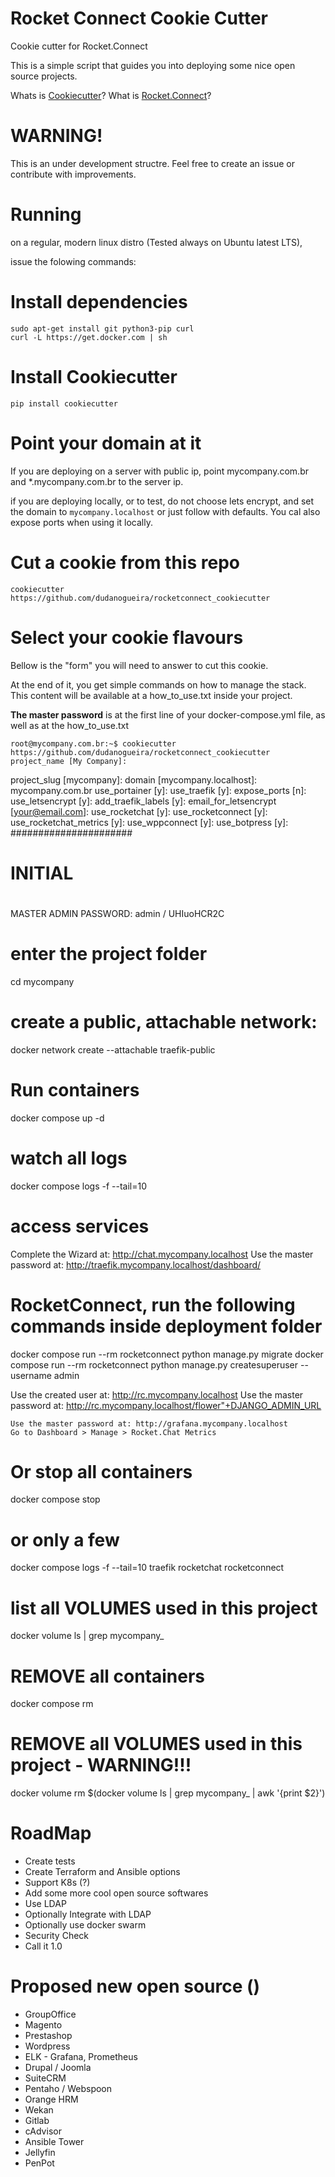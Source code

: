 # Rocket Connect Cookie Cutter
Cookie cutter for Rocket.Connect

This is a simple script that guides you into deploying some nice open source projects.

Whats is [Cookiecutter](https://github.com/cookiecutter/cookiecutter)?
What is [Rocket.Connect](https://github.com/dudanogueira/rocket.connect/)?

WARNING!
======================
This is an under development structre. Feel free to create an issue or contribute with improvements.


Running
======================
on a regular, modern linux distro (Tested always on Ubuntu latest LTS), 

issue the folowing commands:

Install dependencies
======================
```
sudo apt-get install git python3-pip curl
curl -L https://get.docker.com | sh
```

Install Cookiecutter
====================
```
pip install cookiecutter
```


Point your domain at it
===========
If you are deploying on a server with public ip, point mycompany.com.br and *.mycompany.com.br to the server ip.

if you are deploying locally, or to test, do not choose lets encrypt, and set the domain to `mycompany.localhost` or just follow with defaults. You cal also expose ports when using it locally.

Cut a cookie from this repo
===========
```
cookiecutter https://github.com/dudanogueira/rocketconnect_cookiecutter
```

Select your cookie flavours
===========

Bellow is the "form" you will need to answer to cut this cookie.

At the end of it, you get simple commands on how to manage the stack.
This content will be available at a how_to_use.txt inside your project.

**The master password** is at the first line of your docker-compose.yml file, as well as at the how_to_use.txt

    root@mycompany.com.br:~$ cookiecutter https://github.com/dudanogueira/rocketconnect_cookiecutter
    project_name [My Company]: 
project_slug [mycompany]: 
domain [mycompany.localhost]:  mycompany.com.br
use_portainer [y]: 
use_traefik [y]: 
expose_ports [n]: 
use_letsencrypt [y]: 
add_traefik_labels [y]: 
email_for_letsencrypt [your@email.com]: 
use_rocketchat [y]: 
use_rocketconnect [y]: 
use_rocketchat_metrics [y]: 
use_wppconnect [y]: 
use_botpress [y]: 
######################

#
# INITIAL
#

MASTER ADMIN PASSWORD: admin / UHIuoHCR2C

# enter the project folder
cd mycompany

# create a public, attachable network:
docker network create --attachable traefik-public

# Run containers
docker compose up -d

# watch all logs
docker compose logs -f --tail=10

# access services
Complete the Wizard at: http://chat.mycompany.localhost
Use the master password at: http://traefik.mycompany.localhost/dashboard/
# RocketConnect, run the following commands inside deployment folder
docker compose run --rm rocketconnect python manage.py migrate
docker compose run --rm rocketconnect python manage.py createsuperuser --username admin

Use the created user at: http://rc.mycompany.localhost
Use the master password at: http://rc.mycompany.localhost/flower"+DJANGO_ADMIN_URL

    Use the master password at: http://grafana.mycompany.localhost
    Go to Dashboard > Manage > Rocket.Chat Metrics
# Or stop all containers
docker compose stop

# or only a few
docker compose logs -f --tail=10 traefik rocketchat rocketconnect

# list all VOLUMES used in this project
docker volume ls | grep mycompany_

# REMOVE all containers
docker compose rm

# REMOVE all VOLUMES used in this project - WARNING!!!
docker volume rm $(docker volume ls | grep mycompany_ | awk '{print $2}')


RoadMap
===========
- Create tests
- Create Terraform and Ansible options
- Support K8s (?)
- Add some more cool open source softwares
- Use LDAP
- Optionally Integrate with LDAP
- Optionally use docker swarm
- Security Check
- Call it 1.0

Proposed new open source ()
===========
- GroupOffice
- Magento
- Prestashop
- Wordpress
- ELK - Grafana, Prometheus
- Drupal / Joomla
- SuiteCRM
- Pentaho / Webspoon
- Orange HRM
- Wekan
- Gitlab
- cAdvisor
- Ansible Tower
- Jellyfin
- PenPot
